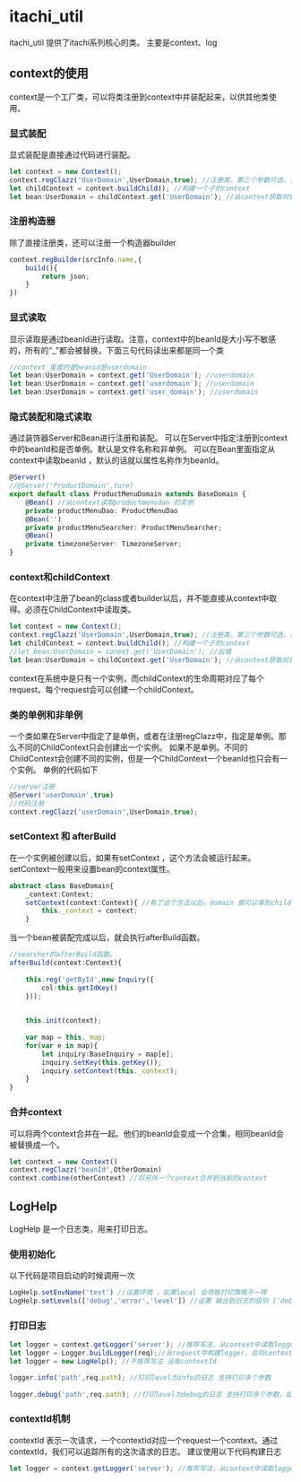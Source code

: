 # itachi_util
itachi_util 提供了itachi系列核心的类。
主要是context、log

## context的使用
context是一个工厂类，可以将类注册到context中并装配起来，以供其他类使用。
### 显式装配
显式装配是直接通过代码进行装配。
``` typescript
let context = new Context();
context.regClazz('UserDomain',UserDomain,true); //注册类，第三个参数可选，表示这个类是否单例
let childContext = context.buildChild(); //构建一个子的context
let bean:UserDomain = childContext.get('UserDomain'); //从context获取对象 
```
### 注册构造器
除了直接注册类，还可以注册一个构造器builder
``` typescript
context.regBuilder(srcInfo.name,{
    build(){
        return json;
    }
})
```
### 显式读取
显示读取是通过beanId进行读取。注意，context中的beanId是大小写不敏感的，所有的“_”都会被替换，下面三句代码读出来都是同一个类
``` typescript
//context 里面的是beanid是userdomain
let bean:UserDomain = context.get('UserDomain'); //userdomain
let bean:UserDomain = context.get('userdomain'); //userdomain
let bean:UserDomain = context.get('user_domain'); //userdomain

```
### 隐式装配和隐式读取
通过装饰器Server和Bean进行注册和装配。
可以在Server中指定注册到context中的beanId和是否单例。默认是文件名称和非单例。
可以在Bean里面指定从context中读取beanId ，默认的话就以属性名称作为beanId。
``` typescript
@Server()
//@Server('ProductDomain',ture)
export default class ProductMenuDomain extends BaseDomain {
    @Bean() //从context读取productmenudao 的实例
    private productMenuDao: ProductMenuDao
    @Bean('')
    private productMenuSearcher: ProductMenuSearcher;
    @Bean()
    private timezoneServer: TimezoneServer;
}
```
### context和childContext
在context中注册了bean的class或者builder以后，并不能直接从context中取得。必须在ChildContext中读取类。
``` typescript
let context = new Context();
context.regClazz('UserDomain',UserDomain,true); //注册类，第三个参数可选，表示这个类是否单例
let childContext = context.buildChild(); //构建一个子的context
//let bean:UserDomain = conext.get('UserDomain'); //出错
let bean:UserDomain = childContext.get('UserDomain'); //从context获取对象 
```
context在系统中是只有一个实例，而childContext的生命周期对应了每个request。每个request会可以创建一个childContext。
### 类的单例和非单例
一个类如果在Server中指定了是单例，或者在注册regClazz中，指定是单例。那么不同的ChildContext只会创建出一个实例。
如果不是单例。不同的ChildContext会创建不同的实例，但是一个ChildContext一个beanId也只会有一个实例。
单例的代码如下
``` typescript
//server注册
@Server('userDomain',true)
//代码注册
context.regClazz('userDomain',UserDomain,true);
```

### setContext 和 afterBuild
在一个实例被创建以后，如果有setContext ，这个方法会被运行起来。setContext一般用来设置bean的context属性。
``` typescript
abstract class BaseDomain{
    _context:Context;
    setContext(context:Context){ //有了这个方法以后，domain 就可以拿到childContext 对象。
        this._context = context;
    }
```

当一个bean被装配完成以后，就会执行afterBuild函数。
``` typescript
//searcher的afterBuild函数。
afterBuild(context:Context){
        
    this.reg('getById',new Inquiry({
        col:this.getIdKey()
    }));

    
    this.init(context);
    
    var map = this._map;
    for(var e in map){
        let inquiry:BaseInquiry = map[e];
        inquiry.setKey(this.getKey()); 
        inquiry.setContext(this._context);
    }
}
```

### 合并context
可以将两个context合并在一起。他们的beanId会变成一个合集，相同beanId会被替换成一个。
``` typescript
let context = new Context()
context.regClazz('beanId',OtherDomain)
context.combine(otherContext) //将另外一个context合并到当前的context
```

## LogHelp
LogHelp 是一个日志类，用来打印日志。
### 使用初始化
以下代码是项目启动的时候调用一次
``` typescript
LogHelp.setEnvName('test') //设置环境 ，如果local 会导致打印策略不一样
LogHelp.setLevels(['debug','error','level']) //设置 输出到日志的级别 ['debug','error','level']
```
### 打印日志
``` typescript
let logger = context.getLogger('server'); //推荐写法，从context中读取logger，并将contextId 记录到日志中
let logger = Logger.buildLogger(req);//从request中构建logger，会将contextid构建起来放到request
let logger = new LogHelp(); //不推荐写法 没有contextId

logger.info('path',req.path); //打印level为info的日志 支持打印多个参数
 
logger.debug('path',req.path); //打印level为debug的日志 支持打印多个参数，如果一开始设置的日志级别没有debug，将不会打印出来
```

### contextId机制
contextId 表示一次请求，一个contextId对应一个request一个context。通过contextId，我们可以追踪所有的这次请求的日志。
建议使用以下代码构建日志

``` typescript
let logger = context.getLogger('server'); //推荐写法，从context中读取logger，并将contextId 记录到日志中
```
